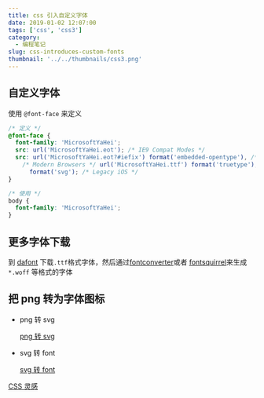 ```yaml
---
title: css 引入自定义字体
date: 2019-01-02 12:07:00
tags: ['css', 'css3']
category:
  - 编程笔记
slug: css-introduces-custom-fonts
thumbnail: '../../thumbnails/css3.png'
---
```


## 自定义字体

使用 `@font-face` 来定义

```css
/* 定义 */
@font-face {
  font-family: 'MicrosoftYaHei';
  src: url('MicrosoftYaHei.eot'); /* IE9 Compat Modes */
  src: url('MicrosoftYaHei.eot?#iefix') format('embedded-opentype'), /* IE6-IE8 */ url('MicrosoftYaHei.woff') format('woff'),
    /* Modern Browsers */ url('MicrosoftYaHei.ttf') format('truetype'), /* Safari, Android, iOS */ url('MicrosoftYaHei.svg#MicrosoftYaHei')
      format('svg'); /* Legacy iOS */
}

/* 使用 */
body {
  font-family: 'MicrosoftYaHei';
}
```

## 更多字体下载

到 [dafont](https://www.dafont.com/) 下载`.ttf`格式字体，然后通过[fontconverter](http://www.freefontconverter.com/)或者 [fontsquirrel](https://www.fontsquirrel.com/tools/webfont-generator)来生成 `*.woff` 等格式的字体

## 把 png 转为字体图标

- png 转 svg

  [png 转 svg](https://www.vectorizer.io/images/14816d4a82af904107025a28b4d49559/fault-huifu.html)

- svg 转 font

  [svg 转 font](https://icomoon.io/)

[CSS 灵感](https://chokcoco.github.io/CSS-Inspiration/#/)
